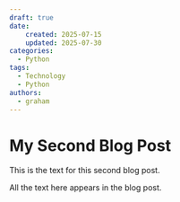 ```yaml
---
draft: true
date:
    created: 2025-07-15
    updated: 2025-07-30
categories: 
  - Python
tags: 
  - Technology
  - Python
authors:
  - graham
---
```


# My Second Blog Post

This is the text for this second blog post.

<!-- more -->

All the text here appears in the blog post.